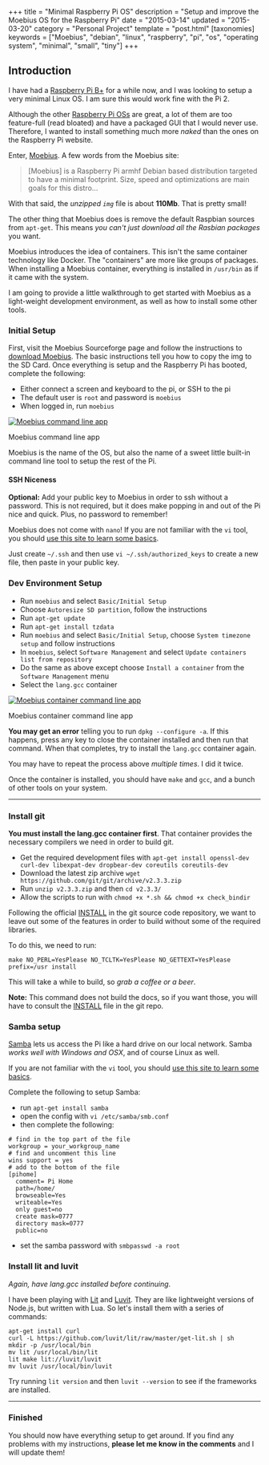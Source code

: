 +++
title = "Minimal Raspberry Pi OS"
description = "Setup and improve the Moebius OS for the Raspberry Pi"
date = "2015-03-14"
updated = "2015-03-20"
category = "Personal Project"
template = "post.html"
[taxonomies]
keywords = ["Moebius", "debian", "linux", "raspberry", "pi", "os", "operating system", "minimal", "small", "tiny"]
+++

## Introduction

I have had a [Raspberry Pi B+](http://www.raspberrypi.org/products/model-b/) for a while now, and I was looking to setup a very minimal Linux OS. I am sure this would work fine with the Pi 2.

Although the other [Raspberry Pi OSs](http://www.raspberrypi.org/downloads/) are great, a lot of them are too feature-full (read bloated) and have a packaged GUI that I would never use. Therefore, I wanted to install something much more *naked* than the ones on the Raspberry Pi website.

Enter, [Moebius](http://sourceforge.net/projects/moebiuslinux/). A few words from the Moebius site:

> [Moebius] is a Raspberry Pi armhf Debian based distribution targeted to have a minimal footprint. Size, speed and optimizations are main goals for this distro...

With that said, the *unzipped `img`* file is about **110Mb**. That is pretty small!

The other thing that Moebius does is remove the default Raspbian sources from `apt-get`. This means *you can't just download all the Rasbian packages* you want.

Moebius introduces the idea of containers. This isn't the same container technology like Docker. The "containers" are more like groups of packages. When installing a Moebius container, everything is installed in `/usr/bin` as if it came with the system.

I am going to provide a little walkthrough to get started with Moebius as a light-weight development environment, as well as how to install some other tools.

### Initial Setup

First, visit the Moebius Sourceforge page and follow the instructions to [download Moebius](http://sourceforge.net/projects/moebiuslinux/files/raspberry.stable/). The basic instructions tell you how to copy the img to the SD Card. Once everything is setup and the Raspberry Pi has booted, complete the following:

* Either connect a screen and keyboard to the pi, or SSH to the pi
* The default user is `root` and password is `moebius`
* When logged in, run `moebius`

<div class="center">
  <a href="/images/moebius-tool.png" title="Moebius command line app" target="_blank"><img alt="Moebius command line app" src="/images/moebius-tool.png" ></a>
  <p>Moebius command line app</p>
</div>

Moebius is the name of the OS, but also the name of a sweet little built-in command line tool to setup the rest of the Pi.

#### SSH Niceness

**Optional:** Add your public key to Moebius in order to ssh without a password. This is not required, but it does make popping in and out of the Pi nice and quick. Plus, no password to remember!

Moebius does not come with `nano`! If you are not familiar with the `vi` tool, you should [use this site to learn some basics](http://www.washington.edu/computing/unix/vi.html).

Just create `~/.ssh` and then use `vi ~/.ssh/authorized_keys` to create a new file, then paste in your public key.

### Dev Environment Setup

* Run `moebius` and select `Basic/Initial Setup`
* Choose `Autoresize SD partition`, follow the instructions
* Run `apt-get update`
* Run `apt-get install tzdata`
* Run `moebius` and select `Basic/Initial Setup`, choose `System timezone setup` and follow instructions
* In `moebius`, select `Software Management` and select `Update containers list from repository`
* Do the same as above except choose `Install a container` from the `Software Management` menu
* Select the `lang.gcc` container

<div class="center">
  <a href="/images/moebius-container-tool.png" title="Moebius container command line app" target="_blank"><img alt="Moebius container command line app" src="/images/moebius-container-tool.png" ></a>
  <p>Moebius container command line app</p>
</div>

**You may get an error** telling you to run `dpkg --configure -a`. If this happens, press any key to close the container installed and then run that command. When that completes, try to install the `lang.gcc` container again.

You may have to repeat the process above *multiple times*. I did it twice.

Once the container is installed, you should have `make` and `gcc`, and a bunch of other tools on your system.

---

### Install git

**You must install the lang.gcc container first**. That container provides the necessary compilers we need in order to build git.

* Get the required development files with `apt-get install openssl-dev curl-dev libexpat-dev dropbear-dev coreutils coreutils-dev`
* Download the latest zip archive `wget https://github.com/git/git/archive/v2.3.3.zip`
* Run `unzip v2.3.3.zip` and then `cd v2.3.3/`
* Allow the scripts to run with `chmod +x *.sh && chmod +x check_bindir`

Following the official [INSTALL](https://github.com/git/git/blob/master/INSTALL) in the git source code repository, we want to leave out some of the features in order to build without some of the required libraries.

To do this, we need to run:

    make NO_PERL=YesPlease NO_TCLTK=YesPlease NO_GETTEXT=YesPlease prefix=/usr install

This will take a while to build, so *grab a coffee or a beer*.

**Note:** This command does not build the docs, so if you want those, you will have to consult the [INSTALL](https://github.com/git/git/blob/master/INSTALL) file in the git repo.

### Samba setup

[Samba](http://en.wikipedia.org/wiki/Samba_%28software%29) lets us access the Pi like a hard drive on our local network. Samba *works well with Windows and OSX*, and of course Linux as well.

If you are not familiar with the `vi` tool, you should [use this site to learn some basics](http://www.washington.edu/computing/unix/vi.html).

Complete the following to setup Samba:

* run `apt-get install samba`
* open the config with `vi /etc/samba/smb.conf`
* then complete the following:

```
# find in the top part of the file
workgroup = your_workgroup_name
# find and uncomment this line
wins support = yes
# add to the bottom of the file
[pihome]
  comment= Pi Home
  path=/home/
  browseable=Yes
  writeable=Yes
  only guest=no
  create mask=0777
  directory mask=0777
  public=no
```

* set the samba password with `smbpasswd -a root`

### Install lit and luvit

*Again, have lang.gcc installed before continuing*.

I have been playing with [Lit](https://github.com/luvit/lit) and [Luvit](https://github.com/luvit/luvit). They are like lightweight versions of Node.js, but written with Lua. So let's install them with a series of commands:

    apt-get install curl
    curl -L https://github.com/luvit/lit/raw/master/get-lit.sh | sh
    mkdir -p /usr/local/bin
    mv lit /usr/local/bin/lit
    lit make lit://luvit/luvit
    mv luvit /usr/local/bin/luvit

Try running `lit version` and then `luvit --version` to see if the frameworks are installed.

---

### Finished

You should now have everything setup to get around. If you find any problems with my instructions, **please let me know in the comments** and I will update them!
